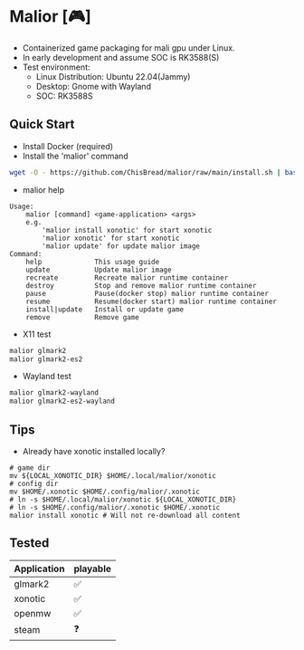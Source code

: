 # Malior [🎮]
- Containerized game packaging for mali gpu under Linux.
- In early development and assume SOC is RK3588(S)
- Test environment: 
  - Linux Distribution: Ubuntu 22.04(Jammy)
  - Desktop: Gnome with Wayland
  - SOC: RK3588S

## Quick Start
- Install Docker (required)
- Install the 'malior' command
```bash
wget -O - https://github.com/ChisBread/malior/raw/main/install.sh | bash
```
- malior help
```
Usage: 
    malior [command] <game-application> <args>
    e.g. 
        'malior install xonotic' for start xonotic
        'malior xonotic' for start xonotic
        'malior update' for update malior image
Command:
    help             This usage guide
    update           Update malior image
    recreate         Recreate malior runtime container
    destroy          Stop and remove malior runtime container
    pause            Pause(docker stop) malior runtime container
    resume           Resume(docker start) malior runtime container
    install|update   Install or update game
    remove           Remove game
```
- X11 test
```bash
malior glmark2
malior glmark2-es2
```  
- Wayland test
```bash
malior glmark2-wayland
malior glmark2-es2-wayland
``` 
## Tips
- Already have xonotic installed locally?
```
# game dir
mv ${LOCAL_XONOTIC_DIR} $HOME/.local/malior/xonotic
# config dir
mv $HOME/.xonotic $HOME/.config/malior/.xonotic
# ln -s $HOME/.local/malior/xonotic ${LOCAL_XONOTIC_DIR}
# ln -s $HOME/.config/malior/.xonotic $HOME/.xonotic
malior install xonotic # Will not re-download all content
```
## Tested
| Application                   | playable  |
| ----------------------------- | --------- |
| glmark2                       | ✅        | 
| xonotic                       | ✅        | 
| openmw                        | ✅        | 
| steam                         | ❓        | 
